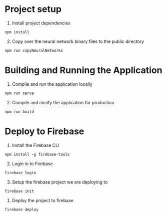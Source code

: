 # Project setup
1. Install project dependencies
```
npm install
```

2. Copy over the neural network binary files to the public directory
```
npm run copyNeuralNetworks
```

# Building and Running the Application
1. Compile and run the application locally
```
npm run serve
```

2. Compile and minify the application for production
```
npm run build
```


# Deploy to Firebase

1. Install the Firebase CLI

```
npm install -g firebase-tools
```

2. Login in to Firebase
```
firebase login
```

3. Setup the firebase project we are deploying to
```
firebase init
```

1. Deploy the project to firebase

```
firebase deploy
```


